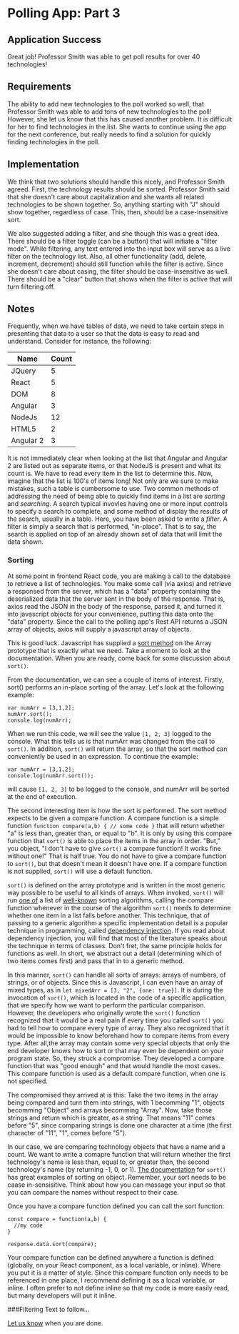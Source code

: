 # Polling App: Part 3

## Application Success

Great job! Professor Smith was able to get poll results for over 40 technologies!

## Requirements

The ability to add new technologies to the poll worked so well, that Professor Smith was able to add tons of new technologies to the poll!
However, she let us know that this has caused another problem. It is difficult for her to find technologies in the list. She wants to continue
using the app for the next conference, but really needs to find a solution for quickly finding technologies in the poll.

## Implementation

We think that two solutions should handle this nicely, and Professor Smith agreed. First, the technology results should be sorted. Professor Smith said that
she doesn't care about capitalization and she wants all related technologies to be shown together. So, anything starting with "J" should show together, regardless of 
case. This, then, should be a case-insensitive sort. 

We also suggested adding a filter, and she though this was a great idea. There should be a filter toggle (can be a button) that will initiate a "filter mode". While
filtering, any text entered into the input box will serve as a live filter on the technology list. Also, all other functionality (add, delete, increment, decrement) should
still function while the filter is active. Since she doesn't care about casing, the filter should be case-insensitive as well. There should be a "clear" button that shows when the filter is active that will turn filtering off.

## Notes

Frequently, when we have tables of data, we need to take certain steps in presenting that data to a user so that the data is easy to read and understand. Consider for instance, the following:

| Name      | Count |
| --------  | ----- |
| JQuery    |     5 |
| React     |     5 |
| DOM       |     8 |
| Angular   |     3 |
| NodeJs    |    12 |
| HTML5     |     2 |
| Angular 2 |     3 |

It is not immediately clear when looking at the list that Angular and Angular 2 are listed out as separate items, or that NodeJS is present and what its count is. We have to read every item in the list to determine this. Now, imagine that the list is 100's of items long! Not only are we sure to make mistakes, such a table is cumbersome to use. Two common methods of addressing the need of being able to quickly find items in a list are *sorting* and *searching*. A search typical invovles having one or more input controls to specify a search to complete, and some method of display the results of the search, usually in a table. Here, you have been asked to write a *filter*. A filter is simply a search that is performed, "in-place". That is to say, the search is applied on top of an already shown set of data that will limit the data shown.

### Sorting

At some point in frontend React code, you are making a call to the database to retrieve a list of technologies. You make some call (via axios) and retrieve a responsed from the server, which has a "data" property containing the deserialized data that the server sent in the body of the response. That is, axios read the JSON in the body of the response, parsed it, and turned it into javascript objects for your convenience, putting this data onto the "data" property. Since the call to the polling app's Rest API returns a JSON array of objects, axios will supply a javascript array of objects.

This is good luck. Javascript has supplied a [sort method](https://developer.mozilla.org/en-US/docs/Web/JavaScript/Reference/Global_Objects/Array/sort) on the Array prototype that is exactly what we need. Take a moment to look at the documentation. When you are ready, come back for some discussion about `sort()`.

From the documentation, we can see a couple of items of interest. Firstly, sort() performs an in-place sorting of the array. Let's look at the following example:
```
var numArr = [3,1,2];
numArr.sort();
console.log(numArr);
```
When we run this code, we will see the value `[1, 2, 3]` logged to the console. What this tells us is that numArr was changed from the call to `sort()`. In addition, `sort()` will return the array, so that the sort method can conveniently be used in an expression. To continue the example:

```
var numArr = [3,1,2];
console.log(numArr.sort());
```

will cause `[1, 2, 3]` to be logged to the console, and numArr will be sorted at the end of execution.

The second interesting item is how the sort is performed. The sort method expects to be given a compare function. A compare function is a simple function `function compare(a,b) { // some code }` that will return whether "a" is less than, greater than, or equal to "b". It is only by using this compare function that `sort()` is able to place the items in the array in order.  "But," you object, "I don't have to give `sort()` a compare function! It works fine without one!" That is half true. You do not have to give a compare function to `sort()`, but that doesn't mean it doesn't have one. If a compare function is not supplied, `sort()` will use a default function.

`sort()` is defined on the array prototype and is written in the most generic way possible to be useful to all kinds of arrays. When invoked, `sort()` will run [one of](https://stackoverflow.com/questions/234683/javascript-array-sort-implementation) a list of [well-known](https://www.geeksforgeeks.org/sorting-algorithms/) sorting algorithms, calling the compare function whenever in the course of the algorithm `sort()` needs to determine whether one item in a list falls before another. This technique, that of passing to a generic algorithm a specific implementation detail is a popular technique in programming, called [dependency injection](https://medium.freecodecamp.org/a-quick-intro-to-dependency-injection-what-it-is-and-when-to-use-it-7578c84fa88f). If you read about dependency injection, you will find that most of the literature speaks about the technique in terms of classes. Don't fret, the same principle holds for functions as well. In short, we abstract out a detail (determining which of two items comes first) and pass that in to a generic method.

In this manner, `sort()` can handle all sorts of arrays: arrays of numbers, of strings, or of objects. Since this is Javascript, I can even have an array of mixed types, as in `let mixedArr = [3, "2", {one: true}]`. It is during the invocation of `sort()`, which is located in the code of a specific application, that we specify how we want to perform the particular comparison. However, the developers who originally wrote the `sort()` function recognized that it would be a real pain if every time you called `sort()` you had to tell how to compare every type of array. They also recognized that it would be impossible to know beforehand how to compare items from every type. After all,the array may contain some very special objects that only the end developer knows how to sort or that may even be dependent on your program state. So, they struck a compromise. They developed a compare function that was "good enough" and that would handle the most cases. This compare function is used as a default compare function, when one is not specified.

The compromised they arrived at is this: Take the two items in the array being compared and turn them into strings, with 1 becomming "1", objects becomming "Object" and arrays becomming "Array". Now, take those strings and return which is greater, as a string. That means "11" comes before "5", since comparing strings is done one character at a time (the first character of "11", "1", comes before "5").

In our case, we are comparing technology objects that have a name and a count. We want to write a comapre function that will return whether the first technology's name is less than, equal to, or greater than, the second technology's name (by returning -1, 0, or 1). [The documentation](https://developer.mozilla.org/en-US/docs/Web/JavaScript/Reference/Global_Objects/Array/sort) for `sort()` has great examples of sorting on object. Remember, your sort needs to be caase in-sensisitive. Think about how you can massage your input so that you can compare the names without respect to their case.

Once you have a compare function defined you can call the sort function:

```
const compare = function(a,b) {
  //my code
}

response.data.sort(compare);
```

Your compare function can be defined anywhere a function is defined (globally, on your React component, as a local variable, or inline). Where you put it is a matter of style. Since this compare function only needs to be referenced in one place, I recommend defining it as a local variable, or inline. I often prefer to not define inline so that my code is more easily read, but many developers will put it inline.

###Filtering
Text to follow...

[Let us know](https://github.com/un-loop/PollProject/blob/master/PART4.md) when you are done.

